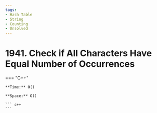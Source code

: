 ```yaml
---
tags:
- Hash Table
- String
- Counting
- Unsolved
---
```



# 1941. Check if All Characters Have Equal Number of Occurrences

=== "C++"

    **Time:** O()

    **Space:** O()

    ``` c++
    ```